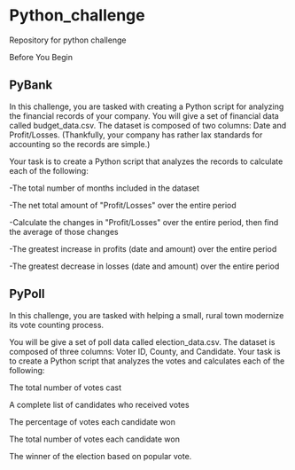 # Python_challenge
Repository for python challenge

Before You Begin





## PyBank



In this challenge, you are tasked with creating a Python script for analyzing the financial records of your company. You will give a set of financial data called budget_data.csv. The dataset is composed of two columns: Date and Profit/Losses. (Thankfully, your company has rather lax standards for accounting so the records are simple.)


Your task is to create a Python script that analyzes the records to calculate each of the following:

-The total number of months included in the dataset

-The net total amount of "Profit/Losses" over the entire period

-Calculate the changes in "Profit/Losses" over the entire period, then find the average of those changes

-The greatest increase in profits (date and amount) over the entire period

-The greatest decrease in losses (date and amount) over the entire period


## PyPoll


In this challenge, you are tasked with helping a small, rural town modernize its vote counting process.

You will be give a set of poll data called election_data.csv. The dataset is composed of three columns: Voter ID, County, and Candidate. Your task is to create a Python script that analyzes the votes and calculates each of the following:

The total number of votes cast

A complete list of candidates who received votes


The percentage of votes each candidate won


The total number of votes each candidate won


The winner of the election based on popular vote.
